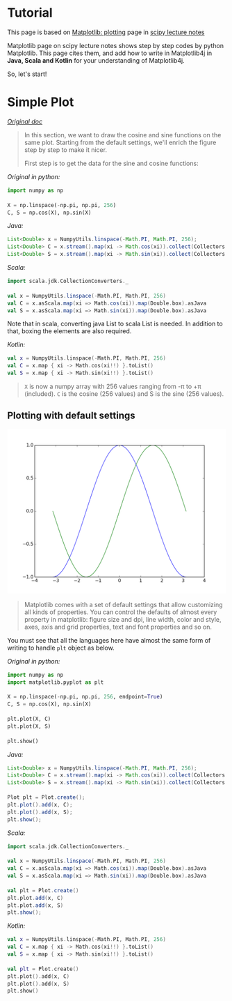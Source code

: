 # Tutorial

This page is based on [Matplotlib: plotting](http://www.turbare.net/transl/scipy-lecture-notes/intro/matplotlib/matplotlib.html)
page in [scipy lecture notes](http://www.turbare.net/transl/scipy-lecture-notes/) 

Matplotlib page on scipy lecture notes shows step by step codes by python Matplotlib.
This page cites them, and add how to write in Matplotlib4j in **Java, Scala and Kotlin** for your understanding of Matplotlib4j.

So, let's start!

# Simple Plot

*[Original doc](http://www.turbare.net/transl/scipy-lecture-notes/intro/matplotlib/matplotlib.html#simple-plot)*

> In this section, we want to draw the cosine and sine functions on the same plot. 
> Starting from the default settings, we'll enrich the figure step by step to make it nicer.
> 
> First step is to get the data for the sine and cosine functions:

*Original in python:*
```python
import numpy as np

X = np.linspace(-np.pi, np.pi, 256)
C, S = np.cos(X), np.sin(X)
```

*Java:*
```java
List<Double> x = NumpyUtils.linspace(-Math.PI, Math.PI, 256);
List<Double> C = x.stream().map(xi -> Math.cos(xi)).collect(Collectors.toList());
List<Double> S = x.stream().map(xi -> Math.sin(xi)).collect(Collectors.toList());
```

*Scala:*
```scala
import scala.jdk.CollectionConverters._

val x = NumpyUtils.linspace(-Math.PI, Math.PI, 256)
val C = x.asScala.map(xi => Math.cos(xi)).map(Double.box).asJava
val S = x.asScala.map(xi => Math.sin(xi)).map(Double.box).asJava
```

Note that in scala, converting java List to scala List is needed.
In addition to that, boxing the elements are also required.

*Kotlin:*
```kotlin
val x = NumpyUtils.linspace(-Math.PI, Math.PI, 256)
val C = x.map { xi -> Math.cos(xi!!) }.toList()
val S = x.map { xi -> Math.sin(xi!!) }.toList()
```

> `X` is now a numpy array with 256 values ranging from -π to +π (included). 
> `C` is the cosine (256 values) and S is the sine (256 values).


## Plotting with default settings

<img src="images/fig1.png" width="620px">

> Matplotlib comes with a set of default settings that allow customizing all kinds of properties. 
> You can control the defaults of almost every property in matplotlib: figure size and dpi, line width, 
> color and style, axes, axis and grid properties, text and font properties and so on.

You must see that all the languages here have almost the same form of writing to handle `plt` object as below.

*Original in python:*
```python
import numpy as np
import matplotlib.pyplot as plt

X = np.linspace(-np.pi, np.pi, 256, endpoint=True)
C, S = np.cos(X), np.sin(X)

plt.plot(X, C)
plt.plot(X, S)

plt.show()
```

*Java:*
```java
List<Double> x = NumpyUtils.linspace(-Math.PI, Math.PI, 256);
List<Double> C = x.stream().map(xi -> Math.cos(xi)).collect(Collectors.toList());
List<Double> S = x.stream().map(xi -> Math.sin(xi)).collect(Collectors.toList());

Plot plt = Plot.create();
plt.plot().add(x, C);
plt.plot().add(x, S);
plt.show();
```

*Scala:*
```scala
import scala.jdk.CollectionConverters._

val x = NumpyUtils.linspace(-Math.PI, Math.PI, 256)
val C = x.asScala.map(xi => Math.cos(xi)).map(Double.box).asJava
val S = x.asScala.map(xi => Math.sin(xi)).map(Double.box).asJava

val plt = Plot.create()
plt.plot.add(x, C)
plt.plot.add(x, S)
plt.show();
```

*Kotlin:*
```kotlin
val x = NumpyUtils.linspace(-Math.PI, Math.PI, 256)
val C = x.map { xi -> Math.cos(xi!!) }.toList()
val S = x.map { xi -> Math.sin(xi!!) }.toList()

val plt = Plot.create()
plt.plot().add(x, C)
plt.plot().add(x, S)
plt.show()
```

